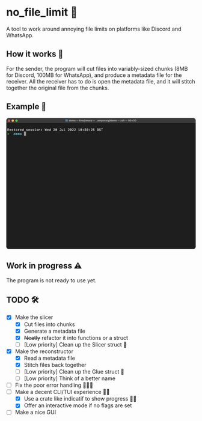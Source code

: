 # no_file_limit 📂
A tool to work around annoying file limits on platforms like Discord and WhatsApp.

## How it works 🧩
For the sender, the program will cut files into variably-sized chunks (8MB for Discord, 100MB for WhatsApp), and produce a metadata file for the receiver. All the receiver has to do is open the metadata file, and it will stitch together the original file from the chunks.

## Example 🚀
![A demo GIF of the program deconstructing an reconstructing a file](demo.gif)

## Work in progress ⚠️
The program is not ready to use yet.

## TODO 🛠
- [x] Make the slicer
  - [x] Cut files into chunks
  - [x] Generate a metadata file 
  - [x] ~~Neatly~~ refactor it into functions or a struct
  - [ ] [Low priority] Clean up the Slicer struct 📖
- [x] Make the reconstructor
  - [x] Read a metadata file
  - [x] Stitch files back together
  - [ ] [Low priority] Clean up the Glue struct 📖
  - [ ] [Low priority] Think of a better name
- [ ] Fix the poor error handling 🧑‍💻📖
- [ ] Make a decent CLI/TUI experience 🧑‍💻
  - [x] Use a crate like indicatif to show progress 🧑‍💻
  - [x] Offer an interactive mode if no flags are set
- [ ] Make a nice GUI